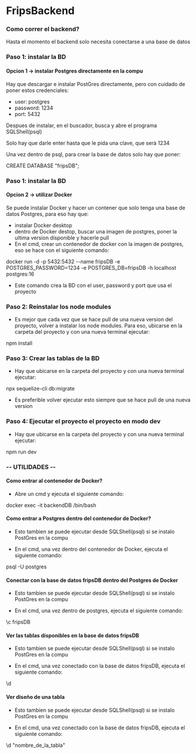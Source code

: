 # FripsBackend


### Como correr el backend?

Hasta el momento el backend solo necesita conectarse a una base de datos

### Paso 1: instalar la BD
#### Opcion 1 -> instalar Postgres directamente en la compu

Hay que descargar e instalar PostGres directamente, pero con cuidado de poner estos credenciales:

* user: postgres
* password: 1234
* port: 5432

Despues de instalar, en el buscador, busca y abre el programa SQLShell(psql)

Solo hay que darle enter hasta que le pida una clave, que serà 1234

Una vez dentro de psql, para crear la base de datos solo hay que poner:

CREATE DATABASE "fripsDB";

### Paso 1: instalar la BD
#### Opcion 2 -> utilizar Docker

Se puede instalar Docker y hacer un contener que solo tenga una base de datos Postgres, para eso hay que:

- instalar Docker desktop
- dentro de Docker destop, buscar una imagen de postgres, poner la ultima version disponible y hacerle pull
- En el cmd, crear un contenedor de docker con la imagen de postgres, eso se hace con el siguiente comando:

docker run -d -p 5432:5432 --name fripsDB -e POSTGRES_PASSWORD=1234 -e POSTGRES_DB=fripsDB -h localhost postgres:16

- Este comando crea la BD con el user, password y port que usa el proyecto


### Paso 2: Reinstalar los node modules
- Es mejor que cada vez que se hace pull de una nueva version del proyecto, volver a instalar los node modules. Para eso, ubicarse en la carpeta del proyecto y con una nueva terminal ejecutar:

npm install

### Paso 3: Crear las tablas de la BD
- Hay que ubicarse en la carpeta del proyecto y con una nueva terminal ejecutar:

npx sequelize-cli db:migrate

- Es preferible volver ejecutar esto siempre que se hace pull de una nueva version

### Paso 4: Ejecutar el proyecto el proyecto en modo dev
- Hay que ubicarse en la carpeta del proyecto y con una nueva terminal ejecutar:

npm run dev


### -- UTILIDADES --

#### Como entrar al contenedor de Docker?
- Abre un cmd y ejecuta el siguiente comando:

docker exec -it backendDB /bin/bash

#### Como entrar a Postgres dentro del contenedor de Docker?
* Esto tambien se puede ejecutar desde SQLShell(psql) si se instalo PostGres en la compu
- En el cmd, una vez dentro del contenedor de Docker, ejecuta el siguiente comando:

psql -U postgres

#### Conectar con la base de datos fripsDB dentro del Postgres de Docker

* Esto tambien se puede ejecutar desde SQLShell(psql) si se instalo PostGres en la compu
- En el cmd, una vez dentro de postgres, ejecuta el siguiente comando:

\c fripsDB

#### Ver las tablas disponibles en la base de datos fripsDB

* Esto tambien se puede ejecutar desde SQLShell(psql) si se instalo PostGres en la compu
- En el cmd, una vez conectado con la base de datos fripsDB, ejecuta el siguiente comando:

\d

#### Ver diseño de una tabla

* Esto tambien se puede ejecutar desde SQLShell(psql) si se instalo PostGres en la compu
- En el cmd, una vez conectado con la base de datos fripsDB, ejecuta el siguiente comando:

\d "nombre_de_la_tabla"
